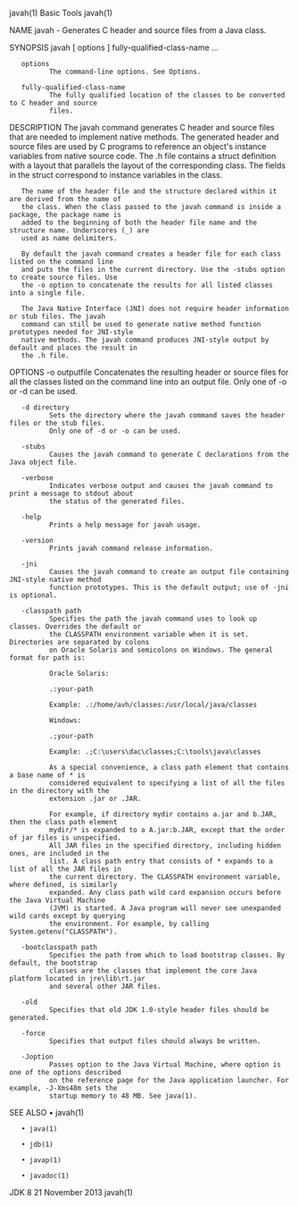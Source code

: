javah(1)                                      Basic Tools                                     javah(1)

NAME
       javah - Generates C header and source files from a Java class.

SYNOPSIS
       javah [ options ] fully-qualified-class-name ...

       options
              The command-line options. See Options.

       fully-qualified-class-name
              The fully qualified location of the classes to be converted to C header and source
              files.

DESCRIPTION
       The javah command generates C header and source files that are needed to implement native
       methods. The generated header and source files are used by C programs to reference an object's
       instance variables from native source code. The .h file contains a struct definition with a
       layout that parallels the layout of the corresponding class. The fields in the struct
       correspond to instance variables in the class.

       The name of the header file and the structure declared within it are derived from the name of
       the class. When the class passed to the javah command is inside a package, the package name is
       added to the beginning of both the header file name and the structure name. Underscores (_) are
       used as name delimiters.

       By default the javah command creates a header file for each class listed on the command line
       and puts the files in the current directory. Use the -stubs option to create source files. Use
       the -o option to concatenate the results for all listed classes into a single file.

       The Java Native Interface (JNI) does not require header information or stub files. The javah
       command can still be used to generate native method function prototypes needed for JNI-style
       native methods. The javah command produces JNI-style output by default and places the result in
       the .h file.

OPTIONS
       -o outputfile
              Concatenates the resulting header or source files for all the classes listed on the
              command line into an output file. Only one of -o or -d can be used.

       -d directory
              Sets the directory where the javah command saves the header files or the stub files.
              Only one of -d or -o can be used.

       -stubs
              Causes the javah command to generate C declarations from the Java object file.

       -verbose
              Indicates verbose output and causes the javah command to print a message to stdout about
              the status of the generated files.

       -help
              Prints a help message for javah usage.

       -version
              Prints javah command release information.

       -jni
              Causes the javah command to create an output file containing JNI-style native method
              function prototypes. This is the default output; use of -jni is optional.

       -classpath path
              Specifies the path the javah command uses to look up classes. Overrides the default or
              the CLASSPATH environment variable when it is set. Directories are separated by colons
              on Oracle Solaris and semicolons on Windows. The general format for path is:

              Oracle Solaris:

              .:your-path

              Example: .:/home/avh/classes:/usr/local/java/classes

              Windows:

              .;your-path

              Example: .;C:\users\dac\classes;C:\tools\java\classes

              As a special convenience, a class path element that contains a base name of * is
              considered equivalent to specifying a list of all the files in the directory with the
              extension .jar or .JAR.

              For example, if directory mydir contains a.jar and b.JAR, then the class path element
              mydir/* is expanded to a A.jar:b.JAR, except that the order of jar files is unspecified.
              All JAR files in the specified directory, including hidden ones, are included in the
              list. A class path entry that consists of * expands to a list of all the JAR files in
              the current directory. The CLASSPATH environment variable, where defined, is similarly
              expanded. Any class path wild card expansion occurs before the Java Virtual Machine
              (JVM) is started. A Java program will never see unexpanded wild cards except by querying
              the environment. For example, by calling System.getenv("CLASSPATH").

       -bootclasspath path
              Specifies the path from which to load bootstrap classes. By default, the bootstrap
              classes are the classes that implement the core Java platform located in jre\lib\rt.jar
              and several other JAR files.

       -old
              Specifies that old JDK 1.0-style header files should be generated.

       -force
              Specifies that output files should always be written.

       -Joption
              Passes option to the Java Virtual Machine, where option is one of the options described
              on the reference page for the Java application launcher. For example, -J-Xms48m sets the
              startup memory to 48 MB. See java(1).

SEE ALSO
       • javah(1)

       • java(1)

       • jdb(1)

       • javap(1)

       • javadoc(1)

JDK 8                                      21 November 2013                                   javah(1)
